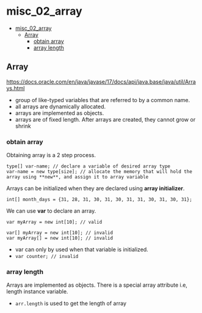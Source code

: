 # misc_02_array

<!-- TOC -->
* [misc_02_array](#misc_02_array)
  * [Array](#array)
    * [obtain array](#obtain-array)
    * [array length](#array-length)
<!-- TOC -->

## Array
https://docs.oracle.com/en/java/javase/17/docs/api/java.base/java/util/Arrays.html

- group of like-typed variables that are referred to by a common name.
- all arrays are dynamically allocated.
- arrays are implemented as objects.
- arrays are of fixed length. After arrays are created, they cannot grow or shrink

### obtain array
Obtaining array is a 2 step process.
```
type[] var-name; // declare a variable of desired array type
var-name = new type[size]; // allocate the memory that will hold the array using **new**, and assign it to array variable
```

Arrays can be initialized when they are declared using **array initializer**.
```
int[] month_days = {31, 28, 31, 30, 31, 30, 31, 31, 30, 31, 30, 31};
```

We can use **var** to declare an array.
```
var myArray = new int[10]; // valid

var[] myArray = new int[10]; // invalid
var myArray[] = new int[10]; // invalid
```
- var can only by used when that variable is initialized. 
- `var counter; // invalid`

### array length
Arrays are implemented as objects. There is a special array attribute i.e, length instance variable.
- `arr.length` is used to get the length of array